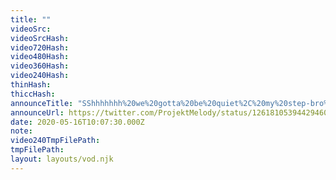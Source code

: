 ```yaml
---
title: ""
videoSrc: 
videoSrcHash: 
video720Hash: 
video480Hash: 
video360Hash: 
video240Hash: 
thinHash: 
thiccHash: 
announceTitle: "SShhhhhhh%20we%20gotta%20be%20quiet%2C%20my%20step-bro%2Froomate%2Fpack%20of%20wolves%20are%20in%20the%20next%20room%20%20I%27m%20live%20on%20CB%3A%20%20%20%20%20DJ%20tonight%3A%20%40ShimoHisae"
announceUrl: https://twitter.com/ProjektMelody/status/1261810539442946049
date: 2020-05-16T10:07:30.000Z
note: 
video240TmpFilePath: 
tmpFilePath: 
layout: layouts/vod.njk
---
```

